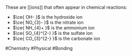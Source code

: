 These are [[ions]] that often appear in chemical reactions:
- $\ce{ OH- }$ is the hydroxide ion
- $\ce{ NO_{3}- }$ is the nitrate ion
- $\ce{ NH_{4}+ }$ is the ammonium ion
- $\ce{ SO_{4}^{2-} }$ is the sulfate ion
- $\ce{ CO_{3}^{2-} }$ is the carbonate ion

#Chemistry #Physical #Bonding 
